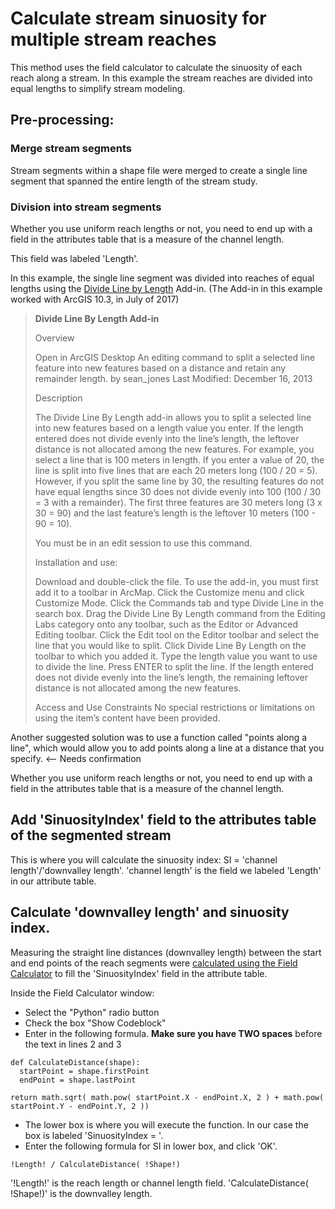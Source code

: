 # Calculate stream sinuosity for multiple stream reaches

This method uses the field calculator to calculate the sinuosity of each reach along a stream.  In this example the stream reaches are divided into equal lengths to simplify stream modeling.

## Pre-processing:
### Merge stream segments
Stream segments within a shape file were merged to create a single line segment that spanned the entire length of the stream study.

### Division into stream segments
Whether you use uniform reach lengths or not, you need to end up with a field in the attributes table that is a measure of the channel length.

This field was labeled 'Length'.

In this example, the single line segment was divided into reaches of equal lengths using the [Divide Line by Length](http://www.arcgis.com/home/item.html?id=d5d27ee47330434b9a96b91136a0118f) Add-in.  (The Add-in in this example worked with ArcGIS 10.3, in July of 2017)

> **Divide Line By Length Add-in**
> 
> Overview
> 
> Open in ArcGIS Desktop
> An editing command to split a selected line feature into new features based on a distance and retain any remainder length.
> by sean_jones
> Last Modified: December 16, 2013
> 
> Description
> 
> The Divide Line By Length add-in allows you to split a selected line into new features based on a length value you enter. If the length entered does not divide evenly into the line’s length, the leftover distance is not allocated among the new features. For example, you select a line that is 100 meters in length. If you enter a value of 20, the line is split into five lines that are each 20 meters long (100 / 20 = 5). However, if you split the same line by 30, the resulting features do not have equal lengths since 30 does not divide evenly into 100 (100 / 30 = 3 with a remainder). The first three features are 30 meters long (3 x 30 = 90) and the last feature’s length is the leftover 10 meters (100 - 90 = 10).
> 
> You must be in an edit session to use this command.
> 
> Installation and use:
> 
> Download and double-click the file.
> To use the add-in, you must first add it to a toolbar in ArcMap. Click the Customize menu and click Customize Mode. Click the Commands tab and type Divide Line in the search box. Drag the Divide Line By Length command from the Editing Labs category onto any toolbar, such as the Editor or Advanced Editing toolbar.
> Click the Edit tool on the Editor toolbar and select the line that you would like to split. 
> Click Divide Line By Length on the toolbar to which you added it. 
> Type the length value you want to use to divide the line.
> Press ENTER to split the line. If the length entered does not divide evenly into the line’s length, the remaining leftover distance is not allocated among the new features.
> 
> Access and Use Constraints
> No special restrictions or limitations on using the item’s content have been provided.

Another suggested solution was to use a function called "points along a line", which would allow you to add points along a line at a distance that you specify.  <-- Needs confirmation

Whether you use uniform reach lengths or not, you need to end up with a field in the attributes table that is a measure of the channel length.

## Add 'SinuosityIndex' field to the attributes table of the segmented stream
This is where you will calculate the sinuosity index: SI = 'channel length'/'downvalley length'.  'channel length' is the field we labeled 'Length' in our attribute table.

## Calculate 'downvalley length' and sinuosity index.
Measuring the straight line distances (downvalley length) between the start and end points of the reach segments were [calculated using the Field Calculator](https://geonet.esri.com/thread/106442) to fill the 'SinuosityIndex' field in the attribute table.

Inside the Field Calculator window:
* Select the "Python" radio button
* Check the box "Show Codeblock"
* Enter in the following formula.  **Make sure you have TWO spaces** before the text in lines 2 and 3
```
def CalculateDistance(shape):
  startPoint = shape.firstPoint
  endPoint = shape.lastPoint
 
return math.sqrt( math.pow( startPoint.X - endPoint.X, 2 ) + math.pow( startPoint.Y - endPoint.Y, 2 ))
```
* The lower box is where you will execute the function.  In our case the box is labeled 'SinuosityIndex = '.
* Enter the following formula for SI in lower box, and click 'OK'.
```
!Length! / CalculateDistance( !Shape!)
```

'!Length!' is the reach length or channel length field.  'CalculateDistance( !Shape!)' is the downvalley length.
